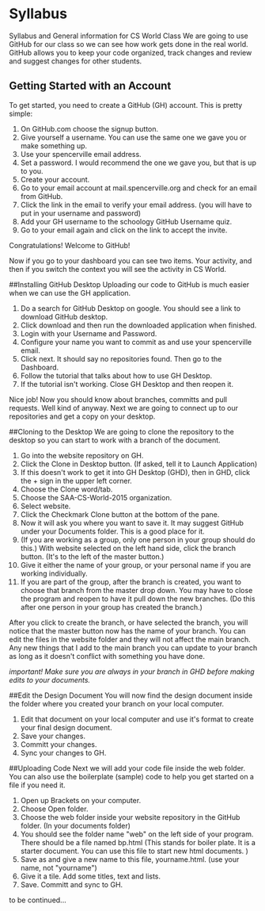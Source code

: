 # Syllabus
Syllabus and General information for CS World Class
We are going to use GitHub for our class so we can see how work gets done in the real world. GitHub allows you to keep your code organized, track changes and review and suggest changes for other students. 

## Getting Started with an Account
To get started, you need to create a GitHub (GH) account. This is pretty simple:

1. On GitHub.com choose the signup button.
2. Give yourself a username. You can use the same one we gave you or make something up.
3. Use your spencerville email address.
4. Set a password. I would recommend the one we gave you, but that is up to you.
5. Create your account.
6. Go to your email account at mail.spencerville.org and check for an email from GitHub.
7. Click the link in the email to verify your email address. (you will have to put in your username and password)
8. Add your GH username to the schoology GitHub Username quiz.
9. Go to your email again and click on the link to accept the invite.

Congratulations! Welcome to GitHub!

Now if you go to your dashboard you can see two items. Your activity, and then if you switch the context you will see the activity in CS World.

##Installing GitHub Desktop
Uploading our code to GitHub is much easier when we can use the GH application. 

1. Do a search for GitHub Desktop on google. You should see a link to download GitHub desktop.
2. Click download and then run the downloaded application when finished. 
3. Login with your Username and Password.
4. Configure your name you want to commit as and use your spencerville email.
5. Click next. It should say no repositories found. Then go to the Dashboard.
6. Follow the tutorial that talks about how to use GH Desktop.
7. If the tutorial isn't working. Close GH Desktop and then reopen it.

Nice job! Now you should know about branches, committs and pull requests. Well kind of anyway. Next we are going to connect up to our repositories and get a copy on your desktop.

##Cloning to the Desktop
We are going to clone the repository to the desktop so you can start to work with a branch of the document.

1. Go into the website repository on GH.
2. Click the Clone in Desktop button. (If asked, tell it to Launch Application)
3. If this doesn't work to get it into GH Desktop (GHD), then in GHD, click the + sign in the upper left corner.
4. Choose the Clone word/tab.
5. Choose the SAA-CS-World-2015 organization. 
6. Select website.
7. Click the Checkmark Clone button at the bottom of the pane.
8. Now it will ask you where you want to save it. It may suggest GitHub under your Documents folder. This is a good place for it.
9. (If you are working as a group, only one person in your group should do this.) With website selected on the left hand side, click the branch button. (It's to the left of the master button.)
10. Give it either the name of your group, or your personal name if you are working individually.
11. If you are part of the group, after the branch is created, you want to choose that branch from the master drop down. You may have to close the program and reopen to have it pull down the new branches. (Do this after one person in your group has created the branch.)

After you click to create the branch, or have selected the branch, you will notice that the master button now has the name of your branch. You can edit the files in the website folder and they will not affect the main branch. Any new things that I add to the main branch you can update to your branch as long as it doesn't conflict with something you have done.

*important! Make sure you are always in your branch in GHD before making edits to your documents.*

##Edit the Design Document
You will now find the design document inside the folder where you created your branch on your local computer.

1. Edit that document on your local computer and use it's format to create your final design document.
2. Save your changes. 
3. Committ your changes.
4. Sync your changes to GH.

##Uploading Code
Next we will add your code file inside the web folder. You can also use the boilerplate (sample) code to help you get started on a file if you need it.

1. Open up Brackets on your computer. 
2. Choose Open folder.
3. Choose the web folder inside your website repository in the GitHub folder. (In your documents folder)
4. You should see the folder name "web" on the left side of your program. There should be a file named bp.html (This stands for boiler plate. It is a starter document. You can use this file to start new html documents. )
5. Save as and give a new name to this file, yourname.html. (use your name, not "yourname")
6. Give it a tile. Add some titles, text and lists.
7. Save. Committ and sync to GH.

to be continued...

